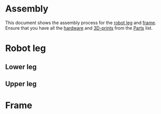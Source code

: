 # Assembly
This document shows the assembly process for the [robot leg](#robot-leg) and [frame](#frame). Ensure that you have all the [hardware]() and [3D-prints]() from the [Parts](https://github.com/Faizanfaiz/UWE-Mechatronics/tree/main/Parts#parts-list) list.
# Robot leg
## Lower leg
## Upper leg
# Frame
